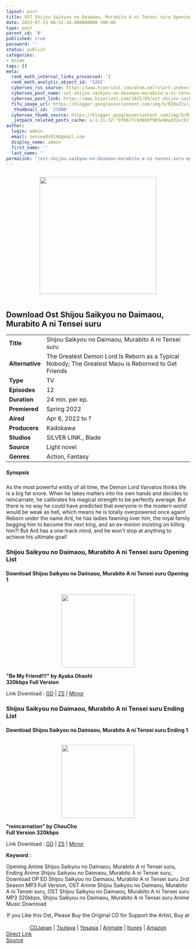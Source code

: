 ```yaml
---
layout: post
title: OST Shijou Saikyou no Daimaou, Murabito A ni Tensei suru Opening & Ending
date: 2022-07-23 08:51:34.000000000 +00:00
type: post
parent_id: '0'
published: true
password: ''
status: publish
categories:
- Anime
tags: []
meta:
  rank_math_internal_links_processed: '1'
  rank_math_analytic_object_id: '5262'
  cyberseo_rss_source: https://www.hiyoriost.com/atom.xml?start-index=1
  cyberseo_post_name: ost-shijou-saikyou-no-daimaou-murabito-a-ni-tensei-suru-opening-ending
  cyberseo_post_link: https://www.hiyoriost.com/2022/05/ost-shijou-saikyou-no-daimaou-murabito.html
  fifu_image_url: https://blogger.googleusercontent.com/img/b/R29vZ2xl/AVvXsEipJ7ux8fvUi8tTGYJgPTAYwHO5Srq-z1AYIBoJqOZ2j_9SpHJbS8jTRKs6zwX6608UuPesTYSvNqk0bkXV1fO0bvLN4kdSri7J7wTkDD0TxpbCxI0fSBbZ1sKJLnifltHKv2dLzyGMYWohsUAkCmIiaA1jVPe7XJ2Opro2c6ypy-7wmPwCOLnSVO01/s320/bx130586-vzoz4X37RZwc.jpg
  _thumbnail_id: '27800'
  cyberseo_thumb_source: https://blogger.googleusercontent.com/img/b/R29vZ2xl/AVvXsEipJ7ux8fvUi8tTGYJgPTAYwHO5Srq-z1AYIBoJqOZ2j_9SpHJbS8jTRKs6zwX6608UuPesTYSvNqk0bkXV1fO0bvLN4kdSri7J7wTkDD0TxpbCxI0fSBbZ1sKJLnifltHKv2dLzyGMYWohsUAkCmIiaA1jVPe7XJ2Opro2c6ypy-7wmPwCOLnSVO01/s320/bx130586-vzoz4X37RZwc.jpg
  _jetpack_related_posts_cache: a:1:{s:32:"8f6677c9d6b0f903e98ad32ec61f8deb";a:2:{s:7:"expires";i:1658621029;s:7:"payload";a:3:{i:0;a:1:{s:2:"id";i:27891;}i:1;a:1:{s:2:"id";i:27855;}i:2;a:1:{s:2:"id";i:27833;}}}}
author:
  login: admin
  email: senseads014@gmail.com
  display_name: admin
  first_name: ''
  last_name: ''
permalink: "/ost-shijou-saikyou-no-daimaou-murabito-a-ni-tensei-suru-opening-ending/"
---
```

<div class="separator" style="clear: both;"><a href="https://blogger.googleusercontent.com/img/b/R29vZ2xl/AVvXsEipJ7ux8fvUi8tTGYJgPTAYwHO5Srq-z1AYIBoJqOZ2j_9SpHJbS8jTRKs6zwX6608UuPesTYSvNqk0bkXV1fO0bvLN4kdSri7J7wTkDD0TxpbCxI0fSBbZ1sKJLnifltHKv2dLzyGMYWohsUAkCmIiaA1jVPe7XJ2Opro2c6ypy-7wmPwCOLnSVO01/s639/bx130586-vzoz4X37RZwc.jpg" style="display: block; padding: 1em 0; text-align: center; "><img alt border="0" data-original-height="639" data-original-width="460" height="320" src="{{ site.baseurl }}/assets/2022/07/bx130586-vzoz4X37RZwc.jpg" /></a></div>
<div class="judulanime">
<h2>Download Ost Shijou Saikyou no Daimaou, Murabito A ni Tensei suru</h2>
</div>
<div class="info2" id="Info">
<table>
<tbody>
<tr>
<td class="tablex"><b>Title</b> </td>
<td>Shijou Saikyou no Daimaou, Murabito A ni Tensei suru</td>
</tr>
<tr>
<td class="tablex"><b>Alternative</b> </td>
<td>The Greatest Demon Lord Is Reborn as a Typical Nobody; The Greatest Maou is Reborned to Get Friends</td>
</tr>
<tr>
<td class="tablex"><b>Type</b> </td>
<td>TV</td>
</tr>
<tr>
<td class="tablex"><b>Episodes</b> </td>
<td>12</td>
</tr>
<tr>
<td class="tablex"><b>Duration</b> </td>
<td>24 min. per ep.</td>
</tr>
<tr>
<td class="tablex"><b>Premiered</b> </td>
<td>Spring 2022</td>
</tr>
<tr>
<td class="tablex"><b>Aired</b> </td>
<td>Apr 6, 2022 to ?</td>
</tr>
<tr>
<td class="tablex"><b>Producers</b> </td>
<td>Kadokawa</td>
</tr>
<tr>
<td class="tablex"><b>Studios</b> </td>
<td>SILVER LINK., Blade</td>
</tr>
<tr>
<td class="tablex"><b>Source</b> </td>
<td>Light novel</td>
</tr>
<tr>
<td class="tablex"><b>Genres</b> </td>
<td>Action, Fantasy</td>
</tr>
</tbody>
</table>
</div>
<div class="sinopsis">
<h5>Synopsis</h5>
</div>
<div class="deskripsi">
<p>As the most powerful entity of all time, the Demon Lord Varvatos thinks life is a big fat snore. When he takes matters into his own hands and decides to reincarnate, he calibrates his magical strength to be perfectly average. But there is no way he could have predicted that everyone in the modern world would be weak as hell, which means he is totally overpowered once again! Reborn under the name Ard, he has ladies fawning over him, the royal family begging him to become the next king, and an ex-minion insisting on killing him?! But Ard has a one-track mind, and he won't stop at anything to achieve his ultimate goal!</p>
</div>
<div class="listz">
<h3>Shijou Saikyou no Daimaou, Murabito A ni Tensei suru Opening List</h3>
</div>
<div class="listz2">
<div class="listz1">
<h4>Download Shijou Saikyou no Daimaou, Murabito A ni Tensei suru Opening 1</h4>
</div>
<div class="listz2">
<div class="separator" style="clear: both;"><a href="https://blogger.googleusercontent.com/img/b/R29vZ2xl/AVvXsEglduy2zrYOH1uzgtAgzISGXJzlkJx7vgFCJLnxvvlFeBU5--VhwZg0yEvKVPTTE9dF0HSpWrMDW_YNUUUTOVpxJT-V6z8KsDTAyV7taS62gdGIx3cbxqOQoQiPJw3y7hwt31ZlRbkV8bJ9IRZCpNsPVevoIPFMea5Fxs2KOYmcE8xnxdVczcsXHy0s/s1000/cover%20%2875%29.jpg" style="display: block; padding: 1em 0; text-align: center; "><img alt border="0" data-original-height="1000" data-original-width="1000" src="{{ site.baseurl }}/assets/2022/07/cover%20%2875%29.jpg" width="200" /></a></div>
</div>
<div class="listz2"><b>"Be My Friend!!!" by Ayaka Ohashi<br />320kbps Full Version</b>
<p>Link Download : <a href="https://drive.google.com/file/d/1Ty67KQCrX0m_NUW7a8WWSXvLdaWuk71S/view?usp=drivesdk" rel="nofollow noopener" target="_blank">GD</a> | <a href="https://www7.zippyshare.com/v/l8JePmUv/file.html" rel="nofollow noopener" target="_blank">ZS</a> | <a href="https://mir.cr/Q082F3OV" rel="nofollow noopener" target="_blank">Mirror</a></p>
</div>
</div>
<div class="listz">
<h3>Shijou Saikyou no Daimaou, Murabito A ni Tensei suru Ending List</h3>
</div>
<div class="listz2">
<div class="listz1">
<h4>Download Shijou Saikyou no Daimaou, Murabito A ni Tensei suru Ending 1</h4>
</div>
<div class="listz2">
<div class="separator" style="clear: both;"><a href="https://blogger.googleusercontent.com/img/b/R29vZ2xl/AVvXsEgwv5t44mlfa7C2PKYMgw_FqqKogaVcNDANKGTWFWSUmXE7H8mf8owrtX0o4ic1ssi6Tjctxt8ZJm3KTELWZ5oQcv-EMOCavwmsWIaA__ccYE_RpZOI6O39PRRkvxvsxoelD5IW6e-QKEQl8ieBgjkV-_jfdGypuo_biQzXDSWI-gJLOuNO77Qqx2f5/s600/cover%20%2860%29.jpg" style="display: block; padding: 1em 0; text-align: center; "><img alt border="0" data-original-height="600" data-original-width="600" src="{{ site.baseurl }}/assets/2022/07/cover%20%2860%29.jpg" width="200" /></a></div>
</div>
<div class="listz2"><b>"reincarnation" by ChouCho<br />Full Version 320kbps</b>
<p>Link Download : <a href="https://drive.google.com/file/d/1KR-owYgORVCeUdwUR7o115PNZFgCUVc6/view?usp=drivesdk" rel="nofollow noopener" target="_blank">GD</a> | <a href="https://www62.zippyshare.com/v/PJwRu3Ld/file.html" rel="nofollow noopener" target="_blank">ZS</a> | <a href="https://mir.cr/XXJNTOXX" rel="nofollow noopener" target="_blank">Mirror</a></p>
</div>
</div>
<p><b>Keyword : </b>
<div class="tagser">Opening Anime Shijou Saikyou no Daimaou, Murabito A ni Tensei suru, Ending Anime Shijou Saikyou no Daimaou, Murabito A ni Tensei suru, Download OP ED Shijou Saikyou no Daimaou, Murabito A ni Tensei suru 2nd Season MP3 Full Version, OST Anime Shijou Saikyou no Daimaou, Murabito A ni Tensei suru, OST Shijou Saikyou no Daimaou, Murabito A ni Tensei suru MP3 320kbps, Shijou Saikyou no Daimaou, Murabito A ni Tensei suru Anime Music Download</div>
<p> 
<div class="buycd" align="center">If you Like this Ost, Please Buy the Original CD for Support the Artist, Buy at : <br /><a href="https://www.cdjapan.co.jp/" target="_blank" rel="noopener">CDJapan</a> | <a href="https://shop.tsutaya.co.jp/" target="_blank" rel="noopener">Tsutaya</a> | <a href="https://www.yesasia.com/" target="_blank" rel="noopener">Yesasia</a> | <a href="https://www.animate-onlineshop.jp/" target="_blank" rel="noopener">Animate</a> | <a href="https://www.apple.com/jp/itunes" target="_blank" rel="noopener">Itunes</a> | <a href="https://amazon.co.jp/" target="_blank" rel="noopener">Amazon</a>
</div>
<link rel="stylesheet" href="https://cdnjs.cloudflare.com/ajax/libs/font-awesome/4.7.0/css/font-awesome.min.css" />
<div class="divbtn"> <a href="https://handymansurrender.com/fihup8buzv?key=94550f7ce39444073321dde3b8782f97" class="btn"><i class="fa fa-download"></i> Direct Link</a> <br /><a href="https://www.hiyoriost.com/2022/05/ost-shijou-saikyou-no-daimaou-murabito.html">Source</a> </div>
